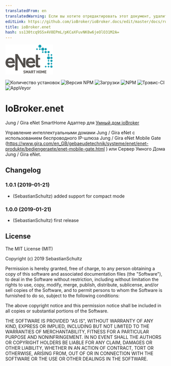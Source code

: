 ```yaml
---
translatedFrom: en
translatedWarning: Если вы хотите отредактировать этот документ, удалите поле «translationFrom», в противном случае этот документ будет снова автоматически переведен
editLink: https://github.com/ioBroker/ioBroker.docs/edit/master/docs/ru/adapterref/iobroker.enet/README.md
title: ioBroker.enet
hash: ss130tcq9SSx4V8EPmL/pKCaXFuvNK8w6jeOlO31M2A=
---
```

![логотип](../../../en/adapterref/iobroker.enet/admin/enet.png)

![Количество установок](http://iobroker.live/badges/enet-stable.svg)
![Версия NPM](http://img.shields.io/npm/v/iobroker.enet.svg)
![Загрузки](https://img.shields.io/npm/dm/iobroker.enet.svg)
![NPM](https://nodei.co/npm/iobroker.enet.png?downloads=true)
![Трэвис-CI](https://travis-ci.org/SebastianSchultz/ioBroker.enet.svg?branch=master)
![AppVeyor](https://ci.appveyor.com/api/projects/status/9ow8uf5dq6u8fpfv/branch/master?svg=true)

# IoBroker.enet
Jung / Gira eNet SmartHome Адаптер для [Умный дом ioBroker](https://www.iobroker.net)

Управление интеллектуальными домами Jung / Gira eNet с использованием беспроводного IP-шлюза Jung / Gira eNet Mobile Gate (https://www.gira.com/en_GB/gebaeudetechnik/systeme/enet/enet-produkte/bediengeraete/enet-mobile-gate.html ) или Сервер Умного Дома Jung / Gira eNet.

## Changelog
### 1.0.1 (2019-01-21)
* (SebastianSchultz) added support for compact mode
### 1.0.0 (2019-01-21)
* (SebastianSchultz) first release

## License

The MIT License (MIT)

Copyright (c) 2019 SebastianSchultz

Permission is hereby granted, free of charge, to any person obtaining a copy
of this software and associated documentation files (the "Software"), to deal
in the Software without restriction, including without limitation the rights
to use, copy, modify, merge, publish, distribute, sublicense, and/or sell
copies of the Software, and to permit persons to whom the Software is
furnished to do so, subject to the following conditions:

The above copyright notice and this permission notice shall be included in
all copies or substantial portions of the Software.

THE SOFTWARE IS PROVIDED "AS IS", WITHOUT WARRANTY OF ANY KIND, EXPRESS OR
IMPLIED, INCLUDING BUT NOT LIMITED TO THE WARRANTIES OF MERCHANTABILITY,
FITNESS FOR A PARTICULAR PURPOSE AND NONINFRINGEMENT. IN NO EVENT SHALL THE
AUTHORS OR COPYRIGHT HOLDERS BE LIABLE FOR ANY CLAIM, DAMAGES OR OTHER
LIABILITY, WHETHER IN AN ACTION OF CONTRACT, TORT OR OTHERWISE, ARISING FROM,
OUT OF OR IN CONNECTION WITH THE SOFTWARE OR THE USE OR OTHER DEALINGS IN
THE SOFTWARE.
